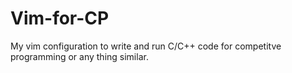 # Vim-for-CP
My vim configuration to write and run C/C++ code for competitve programming or any thing similar.
